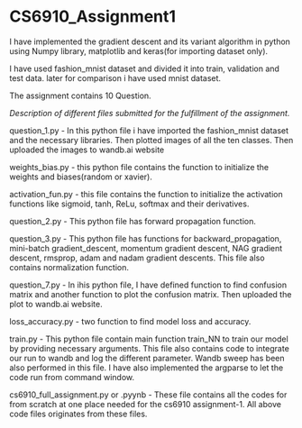 # CS6910_Assignment1<br />
I have implemented the gradient descent and its variant algorithm in python using Numpy library, matplotlib and keras(for importing dataset only).<br />

I have used fashion_mnist dataset  and divided it into train, validation and test data. later for comparison i have used mnist dataset.<br />

The assignment contains 10 Question.<br />

*Description of different files submitted for the fulfillment of the assignment.<br />*

question_1.py - In this python file i have imported the fashion_mnist dataset and the necessary libraries. Then plotted images of all the ten classes. Then uploaded the images to wandb.ai website <br />

weights_bias.py - this python file contains the function to initialize the weights and biases(random or xavier).<br />

activation_fun.py - this file contains the function to initialize the activation functions like sigmoid, tanh, ReLu, softmax and their derivatives.<br />

question_2.py - This python file has forward propagation function.<br />

question_3.py - This python file has functions for backward_propagation, mini-batch gradient_descent, momentum gradient descent, NAG gradient descent, rmsprop, adam and nadam gradient descents. This file also contains normalization function.<br />

question_7.py - In ihis python file, I have defined function to find confusion matrix and another function to plot the confusion matrix. Then uploaded the plot to wandb.ai website.<br />

loss_accuracy.py - two function to find model loss and accuracy.<br />

train.py - This python file contain main function train_NN to train our model by providing necessary arguments. This file also contains code to integrate our run to wandb and log the different parameter. Wandb sweep has been also performed in this file.
I have also implemented the argparse to let the code run from command window.<br />

cs6910_full_assignment.py or .pyynb - These file contains all the codes for from scratch at one place needed for the cs6910 assignment-1. All above code files originates from these files. <br />


  
